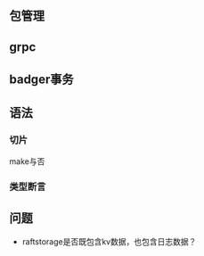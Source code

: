 ## 包管理

## grpc

## badger事务

## 语法

### 切片

make与否

### 类型断言

## 问题

- raftstorage是否既包含kv数据，也包含日志数据？